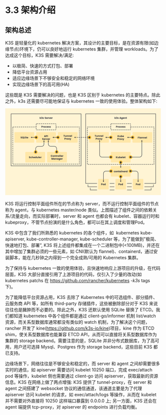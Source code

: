 # 3.3 架构介绍

## 架构总述
K3S 是轻量化的 kubernetes 解决方案，其设计的主要目标，是在资源有限(如边缘节点)环境下，仍可以良好地运行 kubernetes 集群，并管理 workloads。为了达成这个目标，K3S 需要解决/满足:
- 以极简、快速的方式打包、部署
- 降低平台资源占用
- 适应边缘场景下不够安全和稳定的网络环境
- 实现边缘场景下的高可用(HA)

这些既是 K3S 需要解决的问题，也是 K3S 区别于 kubernetes 的主要特点。除此之外，k3s 还需要尽可能地保证与 kubernetes 一致的使用体验。整体架构如下:

![architecture](./image/architecture.png)

K3S 将运行控制平面组件所在的节点称为 server，而不运行控制平面组件的节点称为 agent，与 kubernetes master/node 类似。上图描述了组件之间的依赖关系/流量走向，而实际部署时，server 和 agent 也都会有 kubelet、容器运行时和 kubeproxy，不管节点扮演的是什么角色，都可以在其上调度和管理Pod。

K3S 中包含了我们所熟悉的 kubernetes 的各个组件，如  kubernetes kube-apiserver, kube-controller-manager, kube-scheduler 等，为了能做到"极简、快速地打包、部署”, K3S 将上述组件都集成在一个二进制包中(<100MB)，并还在其中增加了集群必须的一些元素，如 CNI(默认为 flannel)、containerd，通过安装脚本，能在几秒钟之内得到一个完全成熟/可用的 Kubernetes 集群。

为了保持与 kubernetes 一致的使用体验，且快速地响应上游项目的升级，在代码层面，K3S 大部分直接引用了上游项目的代码，仅引入了少量的改动(如 kubernetes patchs 在 https://github.com/rancher/kubernetes *-k3s* tags 下)。

为了能降低平台资源占用，K3S 去除了 Kubernetes 中的可选组件、部分插件、云服务商 API 等，如所有 third-party 存储插件，这些被删除部分对于 K3S 来说往往也是臃肿而不必要的。除此之外，K3S 还默认使用 SQLite 替换了 ETCD。我们都知道 kubernetes 中各个组件都是通过 client-go/informer 机制 list/watch 资源，而关系型数据库通常都没有类似的 watch 机制，为了解决这个问题，rancher 开发了 kine(https://github.com/k3s-io/kine)项目，kine 作为 ETCD shim，使关系型数据库也能兼容 ETCD API，从而可以直接将关系型数据库作为集群的 storage backend。需要注意的是，SQLite 并非分布式数据库，为了高可用，用户还可选择 Mysql、Postgres 作为 storage backend，这些目前 K3S 都已支持。

边缘场景下，网络往往是不够安全和稳定的，而 server 和 agent 之间却需要很多实时的通信，如 apiserver 需要访问 kubelet 10250 端口，完成 exec/attach pod 等操作，kubelet 侧也需要通过 client-go 访问 apiserver，获取最新的资源信息。K3S 在网络上做了两点增强: K3S 提供了 tunnel-proxy，在 server 和 agent 之间搭建了 websocket 协议的通信通道，该通道主要是为了代理 apiserver 访问 kubelet 的请求，如 exec/attach/logs 等操作，从而在 kubelet 并不需要对外直接将 10250 这样端口暴露到 0.0.0.0 上; 另一方面，K3S 还会在 agent 端提供 tcp-proxy，对 apiserver 的 endpoints 进行负载均衡。